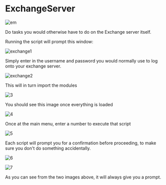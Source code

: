 # ExchangeServer

![em](https://user-images.githubusercontent.com/33063799/32181050-656ca31c-bd8b-11e7-9579-1812daadc066.PNG)

Do tasks you would otherwise have to do on the Exchange server itself. 

Running the script will prompt this window:

![exchange1](https://user-images.githubusercontent.com/33063799/32181654-ce3f7288-bd8c-11e7-93e5-ec0087bd5db6.PNG)

Simply enter in the username and password you would normally use to log onto your exchange server.

![exchange2](https://user-images.githubusercontent.com/33063799/32181723-fda601e0-bd8c-11e7-9afd-f4482481ba0a.PNG)

This will in turn import the modules

![3](https://user-images.githubusercontent.com/33063799/32181728-fedcf3c0-bd8c-11e7-8268-1e55fbd5ce8a.PNG)

You should see this image once everything is loaded

![4](https://user-images.githubusercontent.com/33063799/32181794-2bf4773e-bd8d-11e7-876c-f439b4e1f020.PNG)

Once at the main menu, enter a number to execute that script

![5](https://user-images.githubusercontent.com/33063799/32181798-2d89ee44-bd8d-11e7-98d8-2abe7caa3ab5.PNG)

Each script will prompt you for a confirmation before proceeding, to make sure you don't do something accidentally. 

![6](https://user-images.githubusercontent.com/33063799/32181801-2f65a366-bd8d-11e7-8719-b8027298bb30.PNG)

![7](https://user-images.githubusercontent.com/33063799/32181812-323d67c2-bd8d-11e7-8dbc-38110c96b7c0.PNG)

As you can see from the two images above, it will always give you a prompt.


